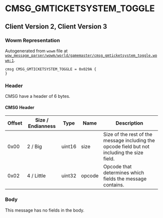 # CMSG_GMTICKETSYSTEM_TOGGLE

## Client Version 2, Client Version 3

### Wowm Representation

Autogenerated from `wowm` file at [`wow_message_parser/wowm/world/gamemaster/cmsg_gmticketsystem_toggle.wowm:1`](https://github.com/gtker/wow_messages/tree/main/wow_message_parser/wowm/world/gamemaster/cmsg_gmticketsystem_toggle.wowm#L1).
```rust,ignore
cmsg CMSG_GMTICKETSYSTEM_TOGGLE = 0x029A {
}
```
### Header

CMSG have a header of 6 bytes.

#### CMSG Header

| Offset | Size / Endianness | Type   | Name   | Description |
| ------ | ----------------- | ------ | ------ | ----------- |
| 0x00   | 2 / Big           | uint16 | size   | Size of the rest of the message including the opcode field but not including the size field.|
| 0x02   | 4 / Little        | uint32 | opcode | Opcode that determines which fields the message contains.|

### Body

This message has no fields in the body.

